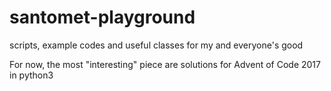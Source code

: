 # santomet-playground
scripts, example codes and useful classes for my and everyone's good

For now, the most "interesting" piece are solutions for Advent of Code 2017 in python3
